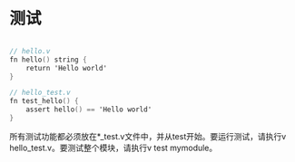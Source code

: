 # 测试

```v

// hello.v 
fn hello() string {
	return 'Hello world' 
} 

// hello_test.v 
fn test_hello() {
    assert hello() == 'Hello world'
} 

```

所有测试功能都必须放在*_test.v文件中，并从test开始。要运行测试，请执行v hello_test.v。要测试整个模块，请执行v test mymodule。